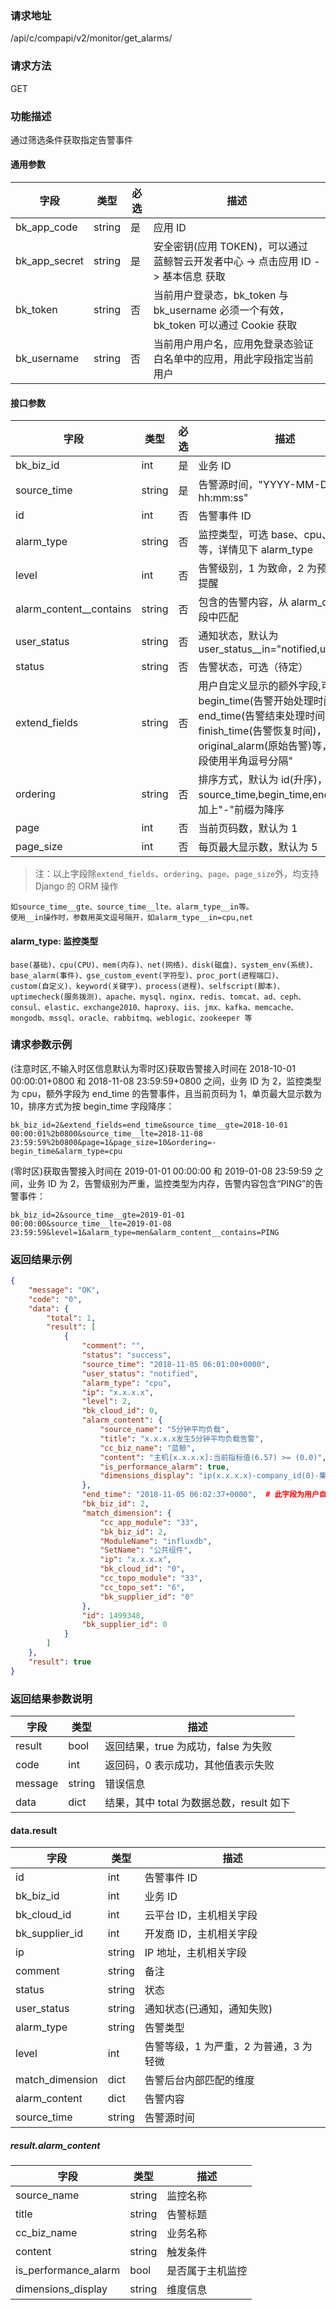 ### 请求地址

/api/c/compapi/v2/monitor/get_alarms/

### 请求方法

GET

### 功能描述

通过筛选条件获取指定告警事件

#### 通用参数

| 字段 | 类型 | 必选 | 描述 |
|-----------|------------|--------|------------|
| bk_app_code  | string    | 是 | 应用 ID     |
| bk_app_secret| string    | 是 | 安全密钥(应用 TOKEN)，可以通过 蓝鲸智云开发者中心 -&gt; 点击应用 ID -&gt; 基本信息 获取 |
| bk_token     | string    | 否 | 当前用户登录态，bk_token 与 bk_username 必须一个有效，bk_token 可以通过 Cookie 获取 |
| bk_username  | string    | 否 | 当前用户用户名，应用免登录态验证白名单中的应用，用此字段指定当前用户 |

#### 接口参数

| 字段                    | 类型   | 必选 | 描述                                                         |
| ----------------------- | ------ | ---- | ------------------------------------------------------------ |
| bk_biz_id               | int    | 是   | 业务 ID                                                       |
| source_time             | string | 是   | 告警源时间，"YYYY-MM-DD hh:mm:ss"                            |
| id                      | int    | 否   | 告警事件 ID                                                   |
| alarm_type              | string | 否   | 监控类型，可选 base、cpu、men 等，详情见下 alarm_type           |
| level                   | int    | 否   | 告警级别，1 为致命，2 为预警，3 为提醒                          |
| alarm_content__contains | string | 否   | 包含的告警内容，从 alarm_content 字段中匹配                    |
| user_status             | string | 否   | 通知状态，默认为 user_status__in="notified,unnotified"        |
| status                  | string | 否   | 告警状态，可选（待定）                                       |
| extend_fields           | string | 否   | 用户自定义显示的额外字段,可选 begin_time(告警开始处理时间)，end_time(告警结束处理时间)，finish_time(告警恢复时间)，original_alarm(原始告警)等，多个字段使用半角逗号分隔" |
| ordering                | string | 否   | 排序方式，默认为 id(升序)，可选 source_time,begin_time,end_time，加上"-"前缀为降序 |
| page                    | int    | 否   | 当前页码数，默认为 1                                          |
| page_size               | int    | 否   | 每页最大显示数，默认为 5                                      |


> 注：以上字段除`extend_fields`、`ordering`、`page`、`page_size`外，均支持 Django 的 ORM 操作

```plain
如source_time__gte、source_time__lte、alarm_type__in等。
使用__in操作时，参数用英文逗号隔开，如alarm_type__in=cpu,net
```

#### alarm_type: 监控类型

```plain
base(基础)、cpu(CPU)、mem(内存)、net(网络)、disk(磁盘)、system_env(系统)、
base_alarm(事件)、gse_custom_event(字符型)、proc_port(进程端口)、
custom(自定义)、keyword(关键字)、process(进程)、selfscript(脚本)、
uptimecheck(服务拨测)、apache、mysql、nginx、redis、tomcat、ad、ceph、
consul、elastic、exchange2010、haproxy、iis、jmx、kafka、memcache、
mongodb、mssql、oracle、rabbitmq、weblogic、zookeeper 等
```

### 请求参数示例
(注意时区,不输入时区信息默认为零时区)获取告警接入时间在 2018-10-01
00:00:01+0800 和 2018-11-08
23:59:59+0800 之间，业务 ID 为 2，监控类型为 cpu，额外字段为 end_time 的告警事件，且当前页码为 1，单页最大显示数为 10，排序方式为按 begin_time 字段降序：

```plain
bk_biz_id=2&extend_fields=end_time&source_time__gte=2018-10-01 00:00:01%2b0800&source_time__lte=2018-11-08 23:59:59%2b0800&page=1&page_size=10&ordering=-begin_time&alarm_type=cpu
```
(零时区)获取告警接入时间在 2019-01-01 00:00:00 和 2019-01-08
23:59:59 之间，业务 ID 为 2，告警级别为严重，监控类型为内存，告警内容包含“PING”的告警事件：

```plain
bk_biz_id=2&source_time__gte=2019-01-01 00:00:00&source_time__lte=2019-01-08 23:59:59&level=1&alarm_type=men&alarm_content__contains=PING
```

### 返回结果示例

```json
{
    "message": "OK",
    "code": "0",
    "data": {
        "total": 1,
        "result": [
            {
                "comment": "",
                "status": "success",
                "source_time": "2018-11-05 06:01:00+0000",
                "user_status": "notified",
                "alarm_type": "cpu",
                "ip": "x.x.x.x",
                "level": 2,
                "bk_cloud_id": 0,
                "alarm_content": {
                    "source_name": "5分钟平均负载",
                    "title": "x.x.x.x发生5分钟平均负载告警",
                    "cc_biz_name": "蓝鲸",
                    "content": "主机[x.x.x.x]:当前指标值(6.57) >= (0.0)",
                    "is_performance_alarm": true,
                    "dimensions_display": "ip(x.x.x.x)-company_id(0)-集群(公共组件)-模块(influxdb)-biz_id(2)-plat_id(0)"
                },
                "end_time": "2018-11-05 06:02:37+0000",  # 此字段为用户自定义的额外字段
                "bk_biz_id": 2,
                "match_dimension": {
                    "cc_app_module": "33",
                    "bk_biz_id": 2,
                    "ModuleName": "influxdb",
                    "SetName": "公共组件",
                    "ip": "x.x.x.x",
                    "bk_cloud_id": "0",
                    "cc_topo_module": "33",
                    "cc_topo_set": "6",
                    "bk_supplier_id": "0"
                },
                "id": 1499348,
                "bk_supplier_id": 0
            }
        ]
    },
    "result": true
}
```

### 返回结果参数说明

| 字段    | 类型   | 描述                                  |
| ------- | ------ | ------------------------------------- |
| result  | bool   | 返回结果，true 为成功，false 为失败     |
| code    | int    | 返回码，0 表示成功，其他值表示失败     |
| message | string | 错误信息                              |
| data    | dict   | 结果，其中 total 为数据总数，result 如下 |

#### data.result

| 字段            | 类型   | 描述                                |
| --------------- | ------ | ----------------------------------- |
| id              | int    | 告警事件 ID                          |
| bk_biz_id       | int    | 业务 ID                              |
| bk_cloud_id     | int    | 云平台 ID，主机相关字段              |
| bk_supplier_id  | int    | 开发商 ID，主机相关字段              |
| ip              | string | IP 地址，主机相关字段                |
| comment         | string | 备注                                |
| status          | string | 状态                                |
| user_status     | string | 通知状态(已通知，通知失败)        |
| alarm_type      | string | 告警类型                            |
| level           | int    | 告警等级，1 为严重，2 为普通，3 为轻微 |
| match_dimension | dict   | 告警后台内部匹配的维度              |
| alarm_content   | dict   | 告警内容                            |
| source_time     | string | 告警源时间                          |

##### result.alarm_content

| 字段                 | 类型   | 描述             |
| -------------------- | ------ | ---------------- |
| source_name          | string | 监控名称         |
| title                | string | 告警标题         |
| cc_biz_name          | string | 业务名称         |
| content              | string | 触发条件         |
| is_performance_alarm | bool   | 是否属于主机监控 |
| dimensions_display   | string | 维度信息         |

